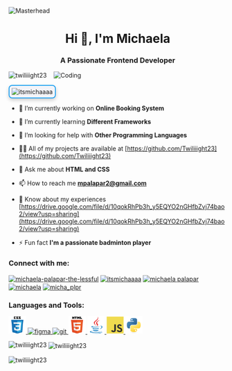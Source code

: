 ![Masterhead](https://i.pinimg.com/originals/ca/26/2e/ca262e0354eea311c41134c3e4bc3bc2.gif)
<h1 align="center">Hi 👋, I'm Michaela</h1>
<h3 align="center">A Passionate Frontend Developer</h3>
<img align="right" alt="Coding" width="400" src="https://i.pinimg.com/originals/44/14/c9/4414c9246815b601e5bf47fe4f82a1c6.gif">

<p align="left"> <img src="https://komarev.com/ghpvc/?username=twiliiight23&label=Profile%20views&color=0e75b6&style=flat" alt="twiliiight23" /> </p>

<p align="left"> 
  <a href="https://twitter.com/itsmichaaaa" target="blank" style="text-decoration: none;">
    <img 
      src="https://img.shields.io/twitter/follow/itsmichaaaa?logo=twitter&style=for-the-badge" 
      alt="itsmichaaaa" 
      style="
        border: 2px solid #1DA1F2; 
        border-radius: 8px; 
        box-shadow: 0 4px 8px rgba(0, 0, 0, 0.2); 
        background-color: #f4f4f9; 
        padding: 5px;
      "
    />
  </a> 
</p>



- 🔭 I’m currently working on **Online Booking System**

- 🌱 I’m currently learning **Different Frameworks**

- 🤝 I’m looking for help with **Other Programming Languages**

- 👨‍💻 All of my projects are available at [https://github.com/Twiliiight23](https://github.com/Twiliiight23)

- 💬 Ask me about **HTML and CSS**

- 📫 How to reach me **mpalapar2@gmail.com**

- 📄 Know about my experiences [https://drive.google.com/file/d/10qokRhPb3h_y5EQYO2nGHfbZvj74bao2/view?usp=sharing](https://drive.google.com/file/d/10qokRhPb3h_y5EQYO2nGHfbZvj74bao2/view?usp=sharing)

- ⚡ Fun fact **I'm a passionate badminton player**

<h3 align="left">Connect with me:</h3>
<p align="left">
<a href="https://codepen.io/michaela-palapar-the-lessful" target="blank"><img align="center" src="https://raw.githubusercontent.com/rahuldkjain/github-profile-readme-generator/master/src/images/icons/Social/codepen.svg" alt="michaela-palapar-the-lessful" height="30" width="40" /></a>
<a href="https://twitter.com/itsmichaaaa" target="blank"><img align="center" src="https://raw.githubusercontent.com/rahuldkjain/github-profile-readme-generator/master/src/images/icons/Social/twitter.svg" alt="itsmichaaaa" height="30" width="40" /></a>
<a href="https://linkedin.com/in/michaela palapar" target="blank"><img align="center" src="https://raw.githubusercontent.com/rahuldkjain/github-profile-readme-generator/master/src/images/icons/Social/linked-in-alt.svg" alt="michaela palapar" height="30" width="40" /></a>
<a href="https://fb.com/mchlplpr23" target="blank"><img align="center" src="https://raw.githubusercontent.com/rahuldkjain/github-profile-readme-generator/master/src/images/icons/Social/facebook.svg" alt="michaela" height="30" width="40" /></a>
<a href="https://instagram.com/micha_plpr" target="blank"><img align="center" src="https://raw.githubusercontent.com/rahuldkjain/github-profile-readme-generator/master/src/images/icons/Social/instagram.svg" alt="micha_plpr" height="30" width="40" /></a>
</p>

<h3 align="left">Languages and Tools:</h3>
<p align="left"> <a href="https://www.w3schools.com/css/" target="_blank" rel="noreferrer"> <img src="https://raw.githubusercontent.com/devicons/devicon/master/icons/css3/css3-original-wordmark.svg" alt="css3" width="40" height="40"/> </a> <a href="https://www.figma.com/" target="_blank" rel="noreferrer"> <img src="https://www.vectorlogo.zone/logos/figma/figma-icon.svg" alt="figma" width="40" height="40"/> </a> <a href="https://git-scm.com/" target="_blank" rel="noreferrer"> <img src="https://www.vectorlogo.zone/logos/git-scm/git-scm-icon.svg" alt="git" width="40" height="40"/> </a> <a href="https://www.w3.org/html/" target="_blank" rel="noreferrer"> <img src="https://raw.githubusercontent.com/devicons/devicon/master/icons/html5/html5-original-wordmark.svg" alt="html5" width="40" height="40"/> </a> <a href="https://www.java.com" target="_blank" rel="noreferrer"> <img src="https://raw.githubusercontent.com/devicons/devicon/master/icons/java/java-original.svg" alt="java" width="40" height="40"/> </a> <a href="https://developer.mozilla.org/en-US/docs/Web/JavaScript" target="_blank" rel="noreferrer"> <img src="https://raw.githubusercontent.com/devicons/devicon/master/icons/javascript/javascript-original.svg" alt="javascript" width="40" height="40"/> </a> <a href="https://www.python.org" target="_blank" rel="noreferrer"> <img src="https://raw.githubusercontent.com/devicons/devicon/master/icons/python/python-original.svg" alt="python" width="40" height="40"/> </a> </p>

<p><img align="left" src="https://github-readme-stats.vercel.app/api/top-langs?username=twiliiight23&show_icons=true&locale=en&layout=compact" alt="twiliiight23" /></p>

<p>&nbsp;<img align="center" src="https://github-readme-stats.vercel.app/api?username=twiliiight23&show_icons=true&locale=en" alt="twiliiight23" /></p>

<p><img align="center" src="https://github-readme-streak-stats.herokuapp.com/?user=twiliiight23&" alt="twiliiight23" /></p>
